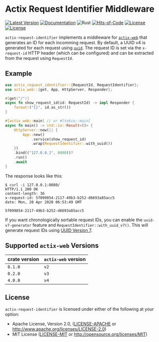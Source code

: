 # Actix Request Identifier Middleware

[![Latest Version](https://img.shields.io/crates/v/actix-request-identifier.svg)](https://crates.io/crates/actix-request-identifier)
[![Documentation](https://docs.rs/actix-request-identifier/badge.svg)](https://docs.rs/actix-request-identifier)
![Rust](https://github.com/vbrandl/actix-request-identifier/workflows/Rust/badge.svg)
[![Hits-of-Code](https://hitsofcode.com/github/vbrandl/actix-request-identifier)](https://hitsofcode.com/view/github/vbrandl/actix-request-identifier)
[![License](https://img.shields.io/badge/license-MIT-green.svg)](https://github.com/vbrandl/merging-iterator/blob/master/LICENSE-MIT)
[![License](https://img.shields.io/badge/license-Apache-green.svg)](https://github.com/vbrandl/merging-iterator/blob/master/LICENSE-APACHE)

`actix-request-identifier` implements a middleware for
[`actix-web`](https://github.com/actix/actix-web) that generates an ID for each
incomming request. By default, a UUID v4 is generated for each request using
[`uuid`](https://github.com/uuid-rs/uuid). The request ID is set via the
`x-request-id` HTTP header (which can be configured) and can be extracted from
the request using `RequestId`.

## Example

```rust
use actix_request_identifier::{RequestId, RequestIdentifier};
use actix_web::{get, App, HttpServer, Responder};

#[get("/")]
async fn show_request_id(id: RequestId) -> impl Responder {
    format!("{}", id.as_str())
}

#[actix_web::main] // or #[tokio::main]
async fn main() -> std::io::Result<()> {
    HttpServer::new(|| {
        App::new()
            .service(show_request_id)
            .wrap(RequestIdentifier::with_uuid())
    })
    .bind(("127.0.0.1", 8080))?
    .run()
    .await
}
```

The response looks like this:

```
$ curl -i 127.0.0.1:8080/
HTTP/1.1 200 OK
content-length: 36
x-request-id: 5f099854-2117-49b3-b252-d6693a85acc5
date: Mon, 20 Apr 2020 06:53:49 GMT

5f099854-2117-49b3-b252-d6693a85acc5
```

If you want chronologically sortable request IDs, you can enable the
`uuid-v7-generator` feature and `RequestIdentifier::with_uuid_v7()`. This will
generate request IDs using [UUID Version
7](https://www.ietf.org/archive/id/draft-peabody-dispatch-new-uuid-format-04.html#name-uuid-version-7).

## Supported `actix-web` Versions

| crate version | `actix-web` version |
| ------------- | ------------------- |
| `0.1.0`       | `v2`                |
| `0.2.0`       | `v3`                |
| `4.0.0`       | `v4`                |

## License

`actix-request-identifier` is licensed under either of the following at your
option:

- Apache License, Version 2.0, ([LICENSE-APACHE](LICENSE-APACHE) or http://www.apache.org/licenses/LICENSE-2.0)
- MIT License ([LICENSE-MIT](LICENSE-MIT) or http://opensource.org/licenses/MIT)
